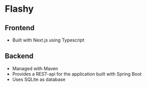 # Flashy
## Frontend
- Built with Next.js using Typescript

## Backend
- Managed with Maven
- Provides a REST-api for the application built with Spring Boot
- Uses SQLite as database